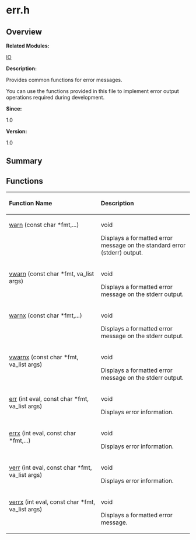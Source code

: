# err.h<a name="EN-US_TOPIC_0000001055547976"></a>

## **Overview**<a name="section869829171084829"></a>

**Related Modules:**

[IO](io.md)

**Description:**

Provides common functions for error messages. 

You can use the functions provided in this file to implement error output operations required during development. 

**Since:**

1.0

**Version:**

1.0

## **Summary**<a name="section1129957190084829"></a>

## Functions<a name="func-members"></a>

<a name="table1685461947084829"></a>
<table><thead align="left"><tr id="row1490505295084829"><th class="cellrowborder" valign="top" width="50%" id="mcps1.1.3.1.1"><p id="p2095495925084829"><a name="p2095495925084829"></a><a name="p2095495925084829"></a>Function Name</p>
</th>
<th class="cellrowborder" valign="top" width="50%" id="mcps1.1.3.1.2"><p id="p1749883894084829"><a name="p1749883894084829"></a><a name="p1749883894084829"></a>Description</p>
</th>
</tr>
</thead>
<tbody><tr id="row2135262305084829"><td class="cellrowborder" valign="top" width="50%" headers="mcps1.1.3.1.1 "><p id="p2009257411084829"><a name="p2009257411084829"></a><a name="p2009257411084829"></a><a href="io.md#gaf80d19f1297a11626fab61a248959c71">warn</a> (const char *fmt,...)</p>
</td>
<td class="cellrowborder" valign="top" width="50%" headers="mcps1.1.3.1.2 "><p id="p757558440084829"><a name="p757558440084829"></a><a name="p757558440084829"></a>void </p>
<p id="p1977726969084829"><a name="p1977726969084829"></a><a name="p1977726969084829"></a>Displays a formatted error message on the standard error (stderr) output. </p>
</td>
</tr>
<tr id="row1181900670084829"><td class="cellrowborder" valign="top" width="50%" headers="mcps1.1.3.1.1 "><p id="p382369501084829"><a name="p382369501084829"></a><a name="p382369501084829"></a><a href="io.md#ga9ca1ffba0c6f5df7b172d25917611b4a">vwarn</a> (const char *fmt, va_list args)</p>
</td>
<td class="cellrowborder" valign="top" width="50%" headers="mcps1.1.3.1.2 "><p id="p255867660084829"><a name="p255867660084829"></a><a name="p255867660084829"></a>void </p>
<p id="p594314931084829"><a name="p594314931084829"></a><a name="p594314931084829"></a>Displays a formatted error message on the stderr output. </p>
</td>
</tr>
<tr id="row1371109976084829"><td class="cellrowborder" valign="top" width="50%" headers="mcps1.1.3.1.1 "><p id="p1483790992084829"><a name="p1483790992084829"></a><a name="p1483790992084829"></a><a href="io.md#ga58f3d9691c146f86e562022d39567b7f">warnx</a> (const char *fmt,...)</p>
</td>
<td class="cellrowborder" valign="top" width="50%" headers="mcps1.1.3.1.2 "><p id="p2072949724084829"><a name="p2072949724084829"></a><a name="p2072949724084829"></a>void </p>
<p id="p215802802084829"><a name="p215802802084829"></a><a name="p215802802084829"></a>Displays a formatted error message on the stderr output. </p>
</td>
</tr>
<tr id="row1184007372084829"><td class="cellrowborder" valign="top" width="50%" headers="mcps1.1.3.1.1 "><p id="p2085833190084829"><a name="p2085833190084829"></a><a name="p2085833190084829"></a><a href="io.md#ga22924aaaaa6b6e8bba4c76d0a0fe86cd">vwarnx</a> (const char *fmt, va_list args)</p>
</td>
<td class="cellrowborder" valign="top" width="50%" headers="mcps1.1.3.1.2 "><p id="p1929972019084829"><a name="p1929972019084829"></a><a name="p1929972019084829"></a>void </p>
<p id="p1471276701084829"><a name="p1471276701084829"></a><a name="p1471276701084829"></a>Displays a formatted error message on the stderr output. </p>
</td>
</tr>
<tr id="row1348810693084829"><td class="cellrowborder" valign="top" width="50%" headers="mcps1.1.3.1.1 "><p id="p2101151882084829"><a name="p2101151882084829"></a><a name="p2101151882084829"></a><a href="io.md#gaa6b66a9a8eb4be40e4424a4dc92ae056">err</a> (int eval, const char *fmt, va_list args)</p>
</td>
<td class="cellrowborder" valign="top" width="50%" headers="mcps1.1.3.1.2 "><p id="p1975004817084829"><a name="p1975004817084829"></a><a name="p1975004817084829"></a>void </p>
<p id="p864726446084829"><a name="p864726446084829"></a><a name="p864726446084829"></a>Displays error information. </p>
</td>
</tr>
<tr id="row59290744084829"><td class="cellrowborder" valign="top" width="50%" headers="mcps1.1.3.1.1 "><p id="p1593002935084829"><a name="p1593002935084829"></a><a name="p1593002935084829"></a><a href="io.md#gaeaca83913c785b95d6c50f35207ff739">errx</a> (int eval, const char *fmt,...)</p>
</td>
<td class="cellrowborder" valign="top" width="50%" headers="mcps1.1.3.1.2 "><p id="p278298497084829"><a name="p278298497084829"></a><a name="p278298497084829"></a>void </p>
<p id="p1075001882084829"><a name="p1075001882084829"></a><a name="p1075001882084829"></a>Displays error information. </p>
</td>
</tr>
<tr id="row1595209599084829"><td class="cellrowborder" valign="top" width="50%" headers="mcps1.1.3.1.1 "><p id="p588805884084829"><a name="p588805884084829"></a><a name="p588805884084829"></a><a href="io.md#gaf5491fca8b356da75d96fc469bf32ea6">verr</a> (int eval, const char *fmt, va_list args)</p>
</td>
<td class="cellrowborder" valign="top" width="50%" headers="mcps1.1.3.1.2 "><p id="p61117255084829"><a name="p61117255084829"></a><a name="p61117255084829"></a>void </p>
<p id="p782942606084829"><a name="p782942606084829"></a><a name="p782942606084829"></a>Displays error information. </p>
</td>
</tr>
<tr id="row999028761084829"><td class="cellrowborder" valign="top" width="50%" headers="mcps1.1.3.1.1 "><p id="p966163332084829"><a name="p966163332084829"></a><a name="p966163332084829"></a><a href="io.md#ga4b5f9ccd84c00dc473329e4bf64125e1">verrx</a> (int eval, const char *fmt, va_list args)</p>
</td>
<td class="cellrowborder" valign="top" width="50%" headers="mcps1.1.3.1.2 "><p id="p716010430084829"><a name="p716010430084829"></a><a name="p716010430084829"></a>void </p>
<p id="p1554277137084829"><a name="p1554277137084829"></a><a name="p1554277137084829"></a>Displays a formatted error message. </p>
</td>
</tr>
</tbody>
</table>

